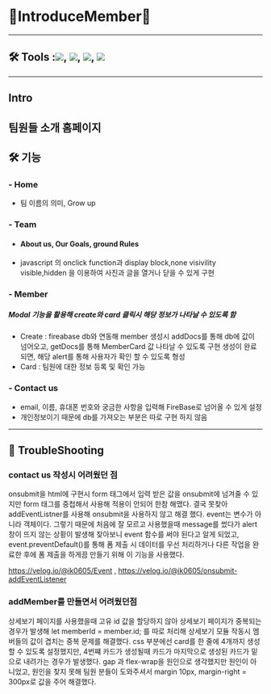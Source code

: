 # 🎉IntroduceMember🎉
---
## 🛠️  Tools :<img src="https://img.shields.io/badge/HTML5-E34F26?style=flat-square&logo=html5&logoColor=white"/>, <img src="https://img.shields.io/badge/Visual Studio-5C2D91?style=flat-square&logo=Visual Studio&logoColor=white"/>, <img src="https://img.shields.io/badge/Firebase-DD2C00?style=flat-square&logo=Firebase&logoColor=black"/>, <img src="https://img.shields.io/badge/jQuery-0769AD?style=flat-square&logo=jQuery&logoColor=black"/> 

---
## Intro
팀원들 소개 홈페이지 
---
## 🛠️ 기능 
### - Home 
  - 팀 이름의 의미, Grow up 
### - Team 
  - #### About us, Our Goals, ground Rules
  - javascript 의 onclick function과 display block,none visivility visible,hidden 을 이용하여 사진과 글을 열거나 닫을 수 있게 구현
### - Member 
  ##### Modal 기능을 활용해 create와 card 클릭시 해당 정보가 나타날 수 있도록 함
  - Create : fireabase db와 연동해 member 생성시 addDocs를 통해 db에 값이 넘어오고, getDocs를 통해 MemberCard 값 나타날 수 있도록 구현
             생성이 완료 되면, 해당 alert를 통해 사용자가 확인 할 수 있도록 형성 
  - Card : 팀원에 대한 정보 등록 및 확인 가능
### - Contact us 
  - email, 이름, 휴대폰 번호와 궁금한 사항을 입력해 FireBase로 넘어올 수 있게 설정 
  - 개인정보이기 때문에 db를 가져오는 부분은 따로 구현 하지 않음 
--- 
## 🥵 TroubleShooting 
### contact us 작성시 어려웠던 점

onsubmit을 html에 구현시 form 태그에서 입력 받은 값을 onsubmit에 넘겨줄 수 있지만 form 태그를 중첩해서 사용해 적용이 안되어 한참 해맸다.
결국 못찾아 addEventListner를 사용해 onsubmit을 사용하지 않고 해결 했다.
event는 변수가 아니라 객체이다. 그렇기 때문에 처음에 잘 모르고 사용했을때 message를 썼다가 alert창이 뜨지 않는 상황이 발생해 찾아보니 event 함수를 써야 된다고 알게 되었고, event.preventDefault()를 통해 폼 제출 시 데이터를 우선 처리하거나 다른 작업을 완료한 후에 폼 제출을 하게끔 만들기 위해 이 기능을 사용했다.
 
<a href>https://velog.io/@ik0605/Event</a> , <a href>https://velog.io/@ik0605/onsubmit-addEventListener</a> 

### addMember를 만들면서 어려웠던점

상세보기 페이지를 사용했을때 고유 id 값을 할당하지 않아 상세보기 페이지가 중복되는 경우가 발생해  let memberId = member.id; 를 따로 처리해 상세보기 모듈 작동시 멤버들의 값이 겹치는 중복 문제를 해결했다.
css 부분에선 card를 한 줄에 4개까지 생성할 수 있도록 설정했지만, 4번쨰 카드가 생성될때 카드가 마지막으로 생성된 카드가 밑으로 내려가는 경우가 발생했다. gap 과 flex-wrap을 원인으로 생각했지만 원인이 아니었고, 원인을 찾지 못해 팀원 분들이 도와주셔서 margin 10px, margin-right = 300px로  값을 주어 해결했다.


  
